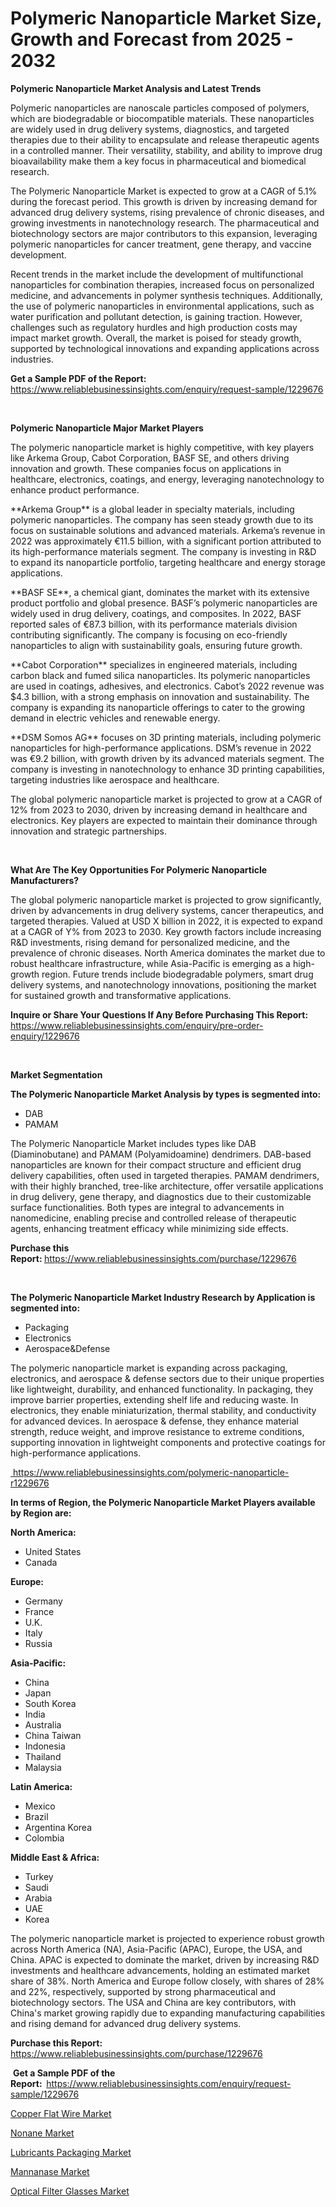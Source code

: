 <p><h1>Polymeric Nanoparticle Market Size, Growth and Forecast from 2025 - 2032</h1></p><p><strong>Polymeric Nanoparticle Market Analysis and Latest Trends</strong></p>
<p><p>Polymeric nanoparticles are nanoscale particles composed of polymers, which are biodegradable or biocompatible materials. These nanoparticles are widely used in drug delivery systems, diagnostics, and targeted therapies due to their ability to encapsulate and release therapeutic agents in a controlled manner. Their versatility, stability, and ability to improve drug bioavailability make them a key focus in pharmaceutical and biomedical research.</p><p>The Polymeric Nanoparticle Market is expected to grow at a CAGR of 5.1% during the forecast period. This growth is driven by increasing demand for advanced drug delivery systems, rising prevalence of chronic diseases, and growing investments in nanotechnology research. The pharmaceutical and biotechnology sectors are major contributors to this expansion, leveraging polymeric nanoparticles for cancer treatment, gene therapy, and vaccine development.</p><p>Recent trends in the market include the development of multifunctional nanoparticles for combination therapies, increased focus on personalized medicine, and advancements in polymer synthesis techniques. Additionally, the use of polymeric nanoparticles in environmental applications, such as water purification and pollutant detection, is gaining traction. However, challenges such as regulatory hurdles and high production costs may impact market growth. Overall, the market is poised for steady growth, supported by technological innovations and expanding applications across industries.</p></p>
<p><strong>Get a Sample PDF of the Report:&nbsp;</strong> <a href="https://www.reliablebusinessinsights.com/enquiry/request-sample/1229676?utm_campaign=63&utm_medium=2&utm_source=Github&utm_content=ia&utm_term=25012025&utm_id=polymeric-nanoparticle">https://www.reliablebusinessinsights.com/enquiry/request-sample/1229676</a></p>
<p>&nbsp;</p>
<p><strong>Polymeric Nanoparticle Major Market Players</strong></p>
<p><p>The polymeric nanoparticle market is highly competitive, with key players like Arkema Group, Cabot Corporation, BASF SE, and others driving innovation and growth. These companies focus on applications in healthcare, electronics, coatings, and energy, leveraging nanotechnology to enhance product performance.</p><p>**Arkema Group** is a global leader in specialty materials, including polymeric nanoparticles. The company has seen steady growth due to its focus on sustainable solutions and advanced materials. Arkema’s revenue in 2022 was approximately €11.5 billion, with a significant portion attributed to its high-performance materials segment. The company is investing in R&D to expand its nanoparticle portfolio, targeting healthcare and energy storage applications.</p><p>**BASF SE**, a chemical giant, dominates the market with its extensive product portfolio and global presence. BASF’s polymeric nanoparticles are widely used in drug delivery, coatings, and composites. In 2022, BASF reported sales of €87.3 billion, with its performance materials division contributing significantly. The company is focusing on eco-friendly nanoparticles to align with sustainability goals, ensuring future growth.</p><p>**Cabot Corporation** specializes in engineered materials, including carbon black and fumed silica nanoparticles. Its polymeric nanoparticles are used in coatings, adhesives, and electronics. Cabot’s 2022 revenue was $4.3 billion, with a strong emphasis on innovation and sustainability. The company is expanding its nanoparticle offerings to cater to the growing demand in electric vehicles and renewable energy.</p><p>**DSM Somos AG** focuses on 3D printing materials, including polymeric nanoparticles for high-performance applications. DSM’s revenue in 2022 was €9.2 billion, with growth driven by its advanced materials segment. The company is investing in nanotechnology to enhance 3D printing capabilities, targeting industries like aerospace and healthcare.</p><p>The global polymeric nanoparticle market is projected to grow at a CAGR of 12% from 2023 to 2030, driven by increasing demand in healthcare and electronics. Key players are expected to maintain their dominance through innovation and strategic partnerships.</p></p>
<p>&nbsp;</p>
<p><strong>What Are The Key Opportunities For Polymeric Nanoparticle Manufacturers?</strong></p>
<p><p>The global polymeric nanoparticle market is projected to grow significantly, driven by advancements in drug delivery systems, cancer therapeutics, and targeted therapies. Valued at USD X billion in 2022, it is expected to expand at a CAGR of Y% from 2023 to 2030. Key growth factors include increasing R&D investments, rising demand for personalized medicine, and the prevalence of chronic diseases. North America dominates the market due to robust healthcare infrastructure, while Asia-Pacific is emerging as a high-growth region. Future trends include biodegradable polymers, smart drug delivery systems, and nanotechnology innovations, positioning the market for sustained growth and transformative applications.</p></p>
<p><strong>Inquire or Share Your Questions If Any Before Purchasing This Report:</strong> <a href="https://www.reliablebusinessinsights.com/enquiry/pre-order-enquiry/1229676?utm_campaign=63&utm_medium=2&utm_source=Github&utm_content=ia&utm_term=25012025&utm_id=polymeric-nanoparticle">https://www.reliablebusinessinsights.com/enquiry/pre-order-enquiry/1229676</a></p>
<p>&nbsp;</p>
<p><strong>Market Segmentation</strong></p>
<p><strong>The Polymeric Nanoparticle Market Analysis by types is segmented into:</strong></p>
<p><ul><li>DAB</li><li>PAMAM</li></ul></p>
<p><p>The Polymeric Nanoparticle Market includes types like DAB (Diaminobutane) and PAMAM (Polyamidoamine) dendrimers. DAB-based nanoparticles are known for their compact structure and efficient drug delivery capabilities, often used in targeted therapies. PAMAM dendrimers, with their highly branched, tree-like architecture, offer versatile applications in drug delivery, gene therapy, and diagnostics due to their customizable surface functionalities. Both types are integral to advancements in nanomedicine, enabling precise and controlled release of therapeutic agents, enhancing treatment efficacy while minimizing side effects.</p></p>
<p><strong>Purchase this Report:&nbsp;</strong><a href="https://www.reliablebusinessinsights.com/purchase/1229676?utm_campaign=63&utm_medium=2&utm_source=Github&utm_content=ia&utm_term=25012025&utm_id=polymeric-nanoparticle">https://www.reliablebusinessinsights.com/purchase/1229676</a></p>
<p>&nbsp;</p>
<p><strong>The Polymeric Nanoparticle Market Industry Research by Application is segmented into:</strong></p>
<p><ul><li>Packaging</li><li>Electronics</li><li>Aerospace&Defense</li></ul></p>
<p><p>The polymeric nanoparticle market is expanding across packaging, electronics, and aerospace & defense sectors due to their unique properties like lightweight, durability, and enhanced functionality. In packaging, they improve barrier properties, extending shelf life and reducing waste. In electronics, they enable miniaturization, thermal stability, and conductivity for advanced devices. In aerospace & defense, they enhance material strength, reduce weight, and improve resistance to extreme conditions, supporting innovation in lightweight components and protective coatings for high-performance applications.</p></p>
<p><a href="https://www.reliablebusinessinsights.com/polymeric-nanoparticle-r1229676?utm_campaign=63&utm_medium=2&utm_source=Github&utm_content=ia&utm_term=25012025&utm_id=polymeric-nanoparticle">&nbsp;https://www.reliablebusinessinsights.com/polymeric-nanoparticle-r1229676</a></p>
<p><strong>In terms of Region, the Polymeric Nanoparticle Market Players available by Region are:</strong></p>
<p>
    <p> <strong> North America: </strong>
        <ul>
            <li>United States</li>
            <li>Canada</li>
        </ul>
        </p> 
    <p> <strong> Europe: </strong>
        <ul>
            <li>Germany</li>
            <li>France</li>
            <li>U.K.</li>
            <li>Italy</li>
            <li>Russia</li>
        </ul>
        </p> 
    <p> <strong> Asia-Pacific: </strong>
        <ul>
            <li>China</li>
            <li>Japan</li>
            <li>South Korea</li>
            <li>India</li>
            <li>Australia</li>
            <li>China Taiwan</li>
            <li>Indonesia</li>
            <li>Thailand</li>
            <li>Malaysia</li>
        </ul>
        </p> 
    <p> <strong> Latin America: </strong>
        <ul>
            <li>Mexico</li>
            <li>Brazil</li>
            <li>Argentina Korea</li>
            <li>Colombia</li>
        </ul>
        </p> 
    <p> <strong> Middle East & Africa: </strong>
        <ul>
            <li>Turkey</li>
            <li>Saudi</li>
            <li>Arabia</li>
            <li>UAE</li>
            <li>Korea</li>
        </ul>
    </p>
    </p>
<p><p>The polymeric nanoparticle market is projected to experience robust growth across North America (NA), Asia-Pacific (APAC), Europe, the USA, and China. APAC is expected to dominate the market, driven by increasing R&D investments and healthcare advancements, holding an estimated market share of 38%. North America and Europe follow closely, with shares of 28% and 22%, respectively, supported by strong pharmaceutical and biotechnology sectors. The USA and China are key contributors, with China's market growing rapidly due to expanding manufacturing capabilities and rising demand for advanced drug delivery systems.</p></p>
<p><strong>Purchase this Report: </strong><a href="https://www.reliablebusinessinsights.com/purchase/1229676?utm_campaign=63&utm_medium=2&utm_source=Github&utm_content=ia&utm_term=25012025&utm_id=polymeric-nanoparticle">https://www.reliablebusinessinsights.com/purchase/1229676</a></p>
<p>&nbsp;<strong>Get a Sample PDF of the Report:&nbsp;&nbsp;</strong><a href="https://www.reliablebusinessinsights.com/enquiry/request-sample/1229676?utm_campaign=63&utm_medium=2&utm_source=Github&utm_content=ia&utm_term=25012025&utm_id=polymeric-nanoparticle">https://www.reliablebusinessinsights.com/enquiry/request-sample/1229676</a></p>
<p><strong></strong></p>
<p><p><a href="https://github.com/tselahiara/Market-Research-Report-List-1/blob/main/copper-flat-wire-market.md?utm_campaign=63&utm_medium=2&utm_source=Github&utm_content=ia&utm_term=25012025&utm_id=polymeric-nanoparticle">Copper Flat Wire Market</a></p><p><a href="https://github.com/waverlyam689/Market-Research-Report-List-1/blob/main/nonane-market.md?utm_campaign=63&utm_medium=2&utm_source=Github&utm_content=ia&utm_term=25012025&utm_id=polymeric-nanoparticle">Nonane Market</a></p><p><a href="https://github.com/barnickclara79/Market-Research-Report-List-1/blob/main/lubricants-packaging-market.md?utm_campaign=63&utm_medium=2&utm_source=Github&utm_content=ia&utm_term=25012025&utm_id=polymeric-nanoparticle">Lubricants Packaging Market</a></p><p><a href="https://github.com/anuellaruska/Market-Research-Report-List-1/blob/main/mannanase-market.md?utm_campaign=63&utm_medium=2&utm_source=Github&utm_content=ia&utm_term=25012025&utm_id=polymeric-nanoparticle">Mannanase Market</a></p><p><a href="https://github.com/paganellijanene17/Market-Research-Report-List-1/blob/main/optical-filter-glasses-market.md?utm_campaign=63&utm_medium=2&utm_source=Github&utm_content=ia&utm_term=25012025&utm_id=polymeric-nanoparticle">Optical Filter Glasses Market</a></p></p>